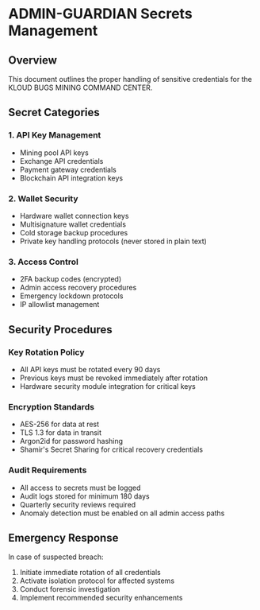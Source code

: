 # ADMIN-GUARDIAN Secrets Management

## Overview
This document outlines the proper handling of sensitive credentials for the KLOUD BUGS MINING COMMAND CENTER.

## Secret Categories

### 1. API Key Management
- Mining pool API keys
- Exchange API credentials
- Payment gateway credentials
- Blockchain API integration keys

### 2. Wallet Security
- Hardware wallet connection keys
- Multisignature wallet credentials
- Cold storage backup procedures
- Private key handling protocols (never stored in plain text)

### 3. Access Control
- 2FA backup codes (encrypted)
- Admin access recovery procedures
- Emergency lockdown protocols
- IP allowlist management

## Security Procedures

### Key Rotation Policy
- All API keys must be rotated every 90 days
- Previous keys must be revoked immediately after rotation
- Hardware security module integration for critical keys

### Encryption Standards
- AES-256 for data at rest
- TLS 1.3 for data in transit
- Argon2id for password hashing
- Shamir's Secret Sharing for critical recovery credentials

### Audit Requirements
- All access to secrets must be logged
- Audit logs stored for minimum 180 days
- Quarterly security reviews required
- Anomaly detection must be enabled on all admin access paths

## Emergency Response
In case of suspected breach:
1. Initiate immediate rotation of all credentials
2. Activate isolation protocol for affected systems
3. Conduct forensic investigation
4. Implement recommended security enhancements